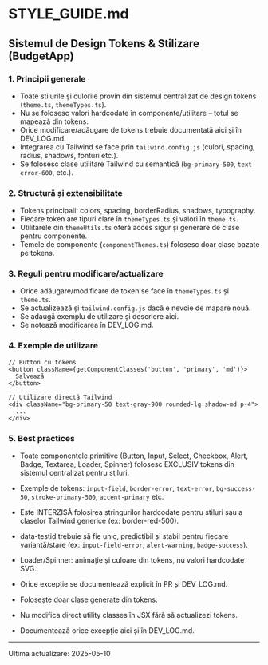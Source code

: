 # STYLE_GUIDE.md

## Sistemul de Design Tokens & Stilizare (BudgetApp)

### 1. Principii generale
- Toate stilurile și culorile provin din sistemul centralizat de design tokens (`theme.ts`, `themeTypes.ts`).
- Nu se folosesc valori hardcodate în componente/utilitare – totul se mapează din tokens.
- Orice modificare/adăugare de tokens trebuie documentată aici și în DEV_LOG.md.
- Integrarea cu Tailwind se face prin `tailwind.config.js` (culori, spacing, radius, shadows, fonturi etc.).
- Se folosesc clase utilitare Tailwind cu semantică (`bg-primary-500`, `text-error-600`, etc.).

### 2. Structură și extensibilitate
- Tokens principali: colors, spacing, borderRadius, shadows, typography.
- Fiecare token are tipuri clare în `themeTypes.ts` și valori în `theme.ts`.
- Utilitarele din `themeUtils.ts` oferă acces sigur și generare de clase pentru componente.
- Temele de componente (`componentThemes.ts`) folosesc doar clase bazate pe tokens.

### 3. Reguli pentru modificare/actualizare
- Orice adăugare/modificare de token se face în `themeTypes.ts` și `theme.ts`.
- Se actualizează și `tailwind.config.js` dacă e nevoie de mapare nouă.
- Se adaugă exemplu de utilizare și descriere aici.
- Se notează modificarea în DEV_LOG.md.

### 4. Exemple de utilizare
```tsx
// Button cu tokens
<button className={getComponentClasses('button', 'primary', 'md')}>
  Salvează
</button>

// Utilizare directă Tailwind
<div className="bg-primary-50 text-gray-900 rounded-lg shadow-md p-4">
  ...
</div>
```

### 5. Best practices
- Toate componentele primitive (Button, Input, Select, Checkbox, Alert, Badge, Textarea, Loader, Spinner) folosesc EXCLUSIV tokens din sistemul centralizat pentru stiluri.
- Exemple de tokens: `input-field`, `border-error`, `text-error`, `bg-success-50`, `stroke-primary-500`, `accent-primary` etc.
- Este INTERZISĂ folosirea stringurilor hardcodate pentru stiluri sau a claselor Tailwind generice (ex: border-red-500).
- data-testid trebuie să fie unic, predictibil și stabil pentru fiecare variantă/stare (ex: `input-field-error`, `alert-warning`, `badge-success`).
- Loader/Spinner: animație și culoare din tokens, nu valori hardcodate SVG.
- Orice excepție se documentează explicit în PR și DEV_LOG.md.

- Folosește doar clase generate din tokens.
- Nu modifica direct utility classes în JSX fără să actualizezi tokens.
- Documentează orice excepție aici și în DEV_LOG.md.

---
Ultima actualizare: 2025-05-10
